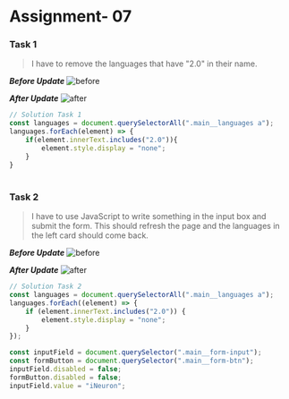 # Assignment- 07

### Task 1

> I have to remove the languages that have "2.0" in their name.

**_Before Update_**
![before](https://user-images.githubusercontent.com/73052214/219362874-fbd30500-a46f-4348-bb6a-13fb521a3183.png)

**_After Update_**
![after](https://user-images.githubusercontent.com/73052214/219365560-4f7b2fa8-133f-4d47-8f7d-e1b3e22ebd91.png)

```javascript
// Solution Task 1
const languages = document.querySelectorAll(".main__languages a");
languages.forEach(element) => {
    if(element.innerText.includes("2.0")){
        element.style.display = "none";
    }
}
```

#

### Task 2

> I have to use JavaScript to write something in the input box and submit the form. This should refresh the page and the languages in the left card should come back.

**_Before Update_**
![before](https://user-images.githubusercontent.com/73052214/219365560-4f7b2fa8-133f-4d47-8f7d-e1b3e22ebd91.png)

**_After Update_**
![after](https://user-images.githubusercontent.com/73052214/219366787-492372d2-6cbe-4105-939c-ea0433202ea9.png)

```javascript
// Solution Task 2
const languages = document.querySelectorAll(".main__languages a");
languages.forEach((element) => {
	if (element.innerText.includes("2.0")) {
		element.style.display = "none";
	}
});

const inputField = document.querySelector(".main__form-input");
const formButton = document.querySelector(".main__form-btn");
inputField.disabled = false;
formButton.disabled = false;
inputField.value = "iNeuron";
```
